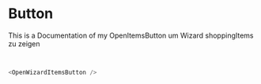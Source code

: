 # Button 

This is a Documentation of my OpenItemsButton um Wizard shoppingItems zu zeigen

```js

  
<OpenWizardItemsButton />


```
